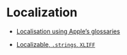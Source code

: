 # Localization

- [Localisation using Apple’s glossaries](https://douglashill.co/localisation-using-apples-glossaries/)

- [Localizable, `.strings`, `XLIFF`](https://martiancraft.com/blog/2018/11/where-is-localizable-string/)
